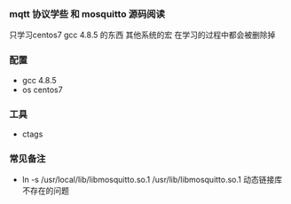 ###  mqtt 协议学些 和 mosquitto  源码阅读
只学习centos7 gcc 4.8.5 的东西 其他系统的宏 在学习的过程中都会被删除掉

### 配置
- gcc 4.8.5
- os centos7

### 工具
- ctags 

### 常见备注
- ln -s /usr/local/lib/libmosquitto.so.1 /usr/lib/libmosquitto.so.1  动态链接库不存在的问题

